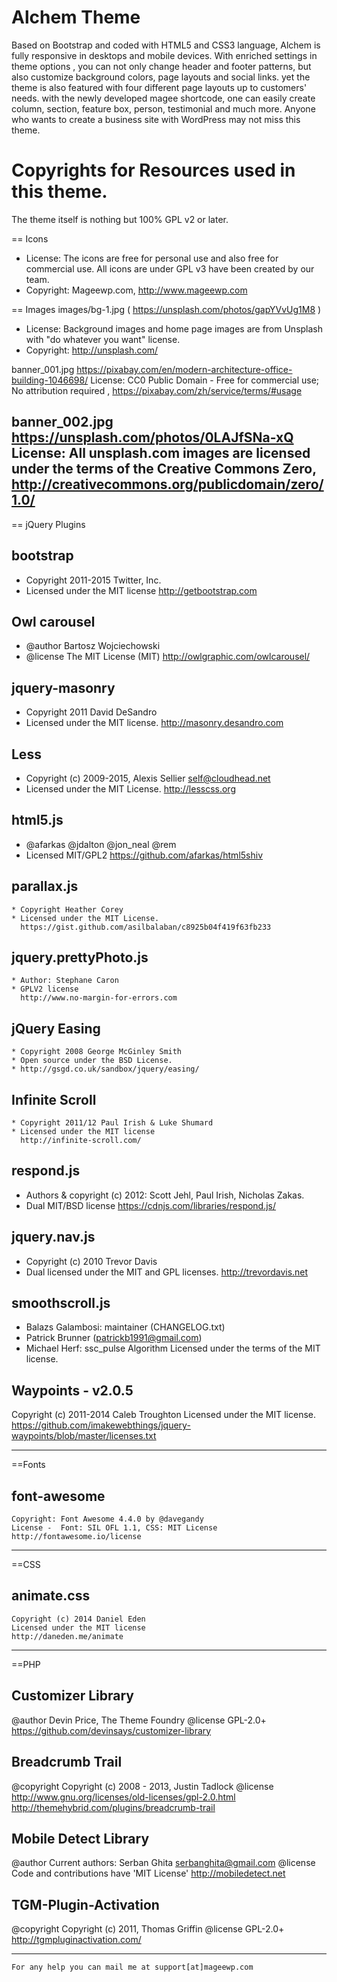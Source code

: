 Alchem Theme
============

Based on Bootstrap and coded with HTML5 and CSS3 language, Alchem is fully responsive in desktops and mobile devices. With enriched settings in theme options , you can not only change header and footer patterns, but also customize background colors, page layouts and social links. yet the theme is also featured with four different page layouts up to customers' needs. with the newly developed magee shortcode, one can easily create column, section, feature box, person, testimonial and much more. Anyone who wants to create a business site with WordPress may not miss this theme.



Copyrights for Resources used in this theme.
============

The theme itself is nothing but 100% GPL v2 or later.

== Icons
 * License: The icons are free for personal use and also free for commercial use.
All icons are under GPL v3 have been created by our team.
 * Copyright: Mageewp.com, http://www.mageewp.com

== Images
   images/bg-1.jpg ( https://unsplash.com/photos/gapYVvUg1M8 )
   * License: Background images and home page images are from Unsplash with "do whatever you want" license. 
   * Copyright: http://unsplash.com/

banner_001.jpg
https://pixabay.com/en/modern-architecture-office-building-1046698/
License: CC0 Public Domain - Free for commercial use; No attribution required , https://pixabay.com/zh/service/terms/#usage

banner_002.jpg
https://unsplash.com/photos/0LAJfSNa-xQ
License: All unsplash.com images are licensed under the terms of the Creative Commons Zero, http://creativecommons.org/publicdomain/zero/1.0/ 	  
--------------------------------------------------------------------------------------------

== jQuery Plugins

 ## bootstrap
   * Copyright 2011-2015 Twitter, Inc.
   * Licensed under the MIT license
     http://getbootstrap.com

 ## Owl carousel
   * @author Bartosz Wojciechowski
   * @license The MIT License (MIT)
     http://owlgraphic.com/owlcarousel/

 ## jquery-masonry
   * Copyright 2011 David DeSandro
   * Licensed under the MIT license.
     http://masonry.desandro.com
 
 ## Less
   * Copyright (c) 2009-2015, Alexis Sellier <self@cloudhead.net>
   * Licensed under the MIT License.
     http://lesscss.org

 ## html5.js
   * @afarkas @jdalton @jon_neal @rem
   * Licensed MIT/GPL2
     https://github.com/afarkas/html5shiv

 ## parallax.js
    * Copyright Heather Corey
    * Licensed under the MIT License.
      https://gist.github.com/asilbalaban/c8925b04f419f63fb233
 
 ## jquery.prettyPhoto.js
    * Author: Stephane Caron 
    * GPLV2 license
      http://www.no-margin-for-errors.com

 ## jQuery Easing 
    * Copyright 2008 George McGinley Smith
    * Open source under the BSD License. 
    * http://gsgd.co.uk/sandbox/jquery/easing/

 ## Infinite Scroll
    * Copyright 2011/12 Paul Irish & Luke Shumard
    * Licensed under the MIT license
      http://infinite-scroll.com/
 

 ## respond.js
   * Authors & copyright (c) 2012: Scott Jehl, Paul Irish, Nicholas Zakas.
   * Dual MIT/BSD license
     https://cdnjs.com/libraries/respond.js/

 ## jquery.nav.js
   * Copyright (c) 2010 Trevor Davis
   * Dual licensed under the MIT and GPL licenses. 
     http://trevordavis.net

 ## smoothscroll.js
   - Balazs Galambosi: maintainer (CHANGELOG.txt)
   - Patrick Brunner (patrickb1991@gmail.com)
   - Michael Herf: ssc_pulse Algorithm
     Licensed under the terms of the MIT license.


 ## Waypoints - v2.0.5
   Copyright (c) 2011-2014 Caleb Troughton
   Licensed under the MIT license.
   https://github.com/imakewebthings/jquery-waypoints/blob/master/licenses.txt


--------------------------------------------------------------------------------------------

==Fonts

  ##  font-awesome
    Copyright: Font Awesome 4.4.0 by @davegandy
    License -  Font: SIL OFL 1.1, CSS: MIT License
    http://fontawesome.io/license

--------------------------------------------------------------------------------------------

==CSS

 ## animate.css
    Copyright (c) 2014 Daniel Eden
    Licensed under the MIT license
    http://daneden.me/animate

--------------------------------------------------------------------------------------------

==PHP

## Customizer Library
   @author         Devin Price, The Theme Foundry
   @license        GPL-2.0+
    https://github.com/devinsays/customizer-library

## Breadcrumb Trail
   @copyright Copyright (c) 2008 - 2013, Justin Tadlock
   @license http://www.gnu.org/licenses/old-licenses/gpl-2.0.html
   http://themehybrid.com/plugins/breadcrumb-trail

## Mobile Detect Library
   @author    Current authors: Serban Ghita <serbanghita@gmail.com>
   @license   Code and contributions have 'MIT License'
    http://mobiledetect.net

## TGM-Plugin-Activation
   @copyright Copyright (c) 2011, Thomas Griffin
   @license   GPL-2.0+
   http://tgmpluginactivation.com/

--------------------------------------------------------------------------------------------
	For any help you can mail me at support[at]mageewp.com
